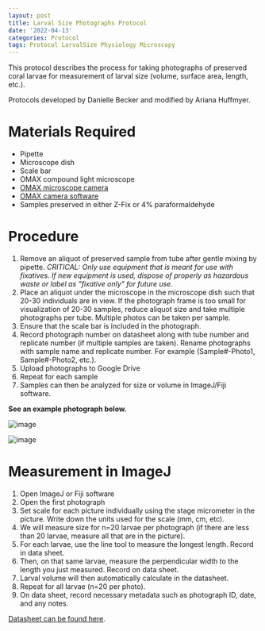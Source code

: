 ```yaml
---
layout: post
title: Larval Size Photographs Protocol
date: '2022-04-13'
categories: Protocol
tags: Protocol LarvalSize Physiology Microscopy
---
```


This protocol describes the process for taking photographs of preserved coral larvae for measurement of larval size (volume, surface area, length, etc.).  

Protocols developed by Danielle Becker and modified by Ariana Huffmyer.  

# Materials Required

- Pipette  
- Microscope dish  
- Scale bar  
- OMAX compound light microscope  
- [OMAX microscope camera](https://omaxmicroscope.com/microscope-accessories/cameras/a35180u3-omax-18-0mp-usb3-0-digital-camera-for-microscope-with-0-01mm-calibration-slide-windows-mac-linux.html)  
- [OMAX camera software](https://omaxmicroscope.com/software_download/)
- Samples preserved in either Z-Fix or 4% paraformaldehyde


# Procedure  
1.  Remove an aliquot of preserved sample from tube after gentle mixing by pipette. *CRITICAL: Only use equipment that is meant for use with fixatives. If new equipment is used, dispose of properly as hazardous waste or label as "fixative only" for future use.*  
2. Place an aliquot under the microscope in the microscope dish such that 20-30 individuals are in view. If the photograph frame is too small for visualization of 20-30 samples, reduce aliquot size and take multiple photographs per tube. Multiple photos can be taken per sample.  
3. Ensure that the scale bar is included in the photograph. 
4. Record photograph number on datasheet along with tube number and replicate number (if multiple samples are taken). Rename photographs with sample name and replicate number. For example (Sample#-Photo1, Sample#-Photo2, etc.).  
5. Upload photographs to Google Drive  
6. Repeat for each sample   
7. Samples can then be analyzed for size or volume in ImageJ/Fiji software.  

**See an example photograph below.**  

![image](https://ahuffmyer.github.io/ASH_Putnam_Lab_Notebook/images/NotebookImages/PhysProtocols/size_example1.jpg)
  
![image](https://ahuffmyer.github.io/ASH_Putnam_Lab_Notebook/images/NotebookImages/PhysProtocols/size_example2.jpg)


# Measurement in ImageJ  

1. Open ImageJ or Fiji software
2. Open the first photograph 
3. Set scale for each picture individually using the stage micrometer in the picture. Write down the units used for the scale (mm, cm, etc). 
4. We will measure size for n=20 larvae per photograph (if there are less than 20 larvae, measure all that are in the picture). 
5. For each larvae, use the line tool to measure the longest length. Record in data sheet. 
6. Then, on that same larvae, measure the perpendicular width to the length you just measured. Record on data sheet. 
7. Larval volume will then automatically calculate in the datasheet.  
8. Repeat for all larvae (n=20 per photo). 
9. On data sheet, record necessary metadata such as photograph ID, date, and any notes.  

[Datasheet can be found here](https://docs.google.com/spreadsheets/d/1HX_fH3kUl7fh2ww9U2SR7nTRESpJK_1H0-r29n8GweE/edit#gid=0).    
